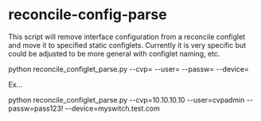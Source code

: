 # reconcile-config-parse

This script will remove interface configuration from a reconcile configlet and move it to specified static configlets.  Currently it is very specific but could be adjusted to be more general with configlet naming, etc.

python reconcile_configlet_parse.py --cvp=<CVP Name or IP> --user=<CVP User> --passw=<CVP Password> --device=<Network Device to run against>
  
Ex...

python reconcile_configlet_parse.py --cvp=10.10.10.10 --user=cvpadmin --passw=pass123! --device=myswitch.test.com
